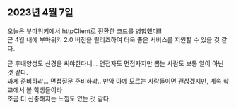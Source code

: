 ## **2023년 4월 7일**

오늘은 부마위키에서 httpClient로 전환한 코드를 병합했다!!  
곧 4월 내에 부마위키 2.0 버전을 릴리즈하여 더욱 좋은 서비스를 지원할 수 있을 것 같다.

곧 후배양성도 신경을 써야한다니... 면접자도 면접자지만 뽑는 사람도 보통 일이 아닌 것 같다.  
과제 준비하랴... 면접질문 준비하랴.. 만약 아예 모르는 사람들이면 괜찮겠지만, 계속 학교에서 볼 학생들이라  
조금 더 신중해지는 느낌도 있는 것 같다.
